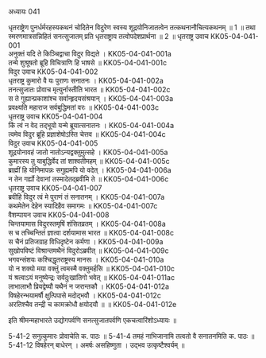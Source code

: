 अध्यायः 041

धृतराष्ट्रेण पुनर्धर्मरहस्यकथनं चोदितेन विदुरेण स्वस्य शूद्रयोनिजातत्वेन तत्कथनानौचित्यकथनम् ॥ 1 ॥ तथा स्मरणमात्रसन्निहितं सनत्सुजातम् प्रति धृतराष्ट्राय तत्वोपदेशप्रार्थना ॥ 2 ॥
धृतराष्ट्र उवाच 	KK05-04-041-001  
अनुक्तं यदि ते किञ्चिद्वाचा विदुर विद्यते ।	KK05-04-041-001a  
तन्मे शुश्रूषतो ब्रूहि विचित्राणि हि भाषसे ॥	KK05-04-041-001c  
विदुर उवाच 	KK05-04-041-002  
धृतराष्ट्र कुमारो वै यः पुराणः सनातनः ।	KK05-04-041-002a  
तनत्सुजातः प्रोवाच मृत्युर्नास्तीति भारत ॥	KK05-04-041-002c  
स ते गुह्यान्प्रकाशांश्च सर्वान्हृदयसंश्रयान् ।	KK05-04-041-003a  
प्रवक्ष्यति महाराज सर्वबुद्धिमतां वरः ॥	KK05-04-041-003c  
धृतराष्ट्र उवाच 	KK05-04-041-004  
किं त्वं न वेद तद्भूयो यन्मे ब्रूयात्सनातनः ।	KK05-04-041-004a  
त्वमेव विदुर ब्रूहि प्रज्ञाशेषोऽस्ति चेत्तव ॥	KK05-04-041-004c  
विदुर उवाच 	KK05-04-041-005  
शूद्रयोनावहं जातो नातोऽन्यद्वक्तुमुत्सहे ।	KK05-04-041-005a  
कुमारस्य तु याबुद्धिर्वेद तां शाश्वतीमहम् ॥	KK05-04-041-005c  
ब्राह्मीं हि योनिमापन्नः सगुह्यमपि यो वदेत् ।	KK05-04-041-006a  
न तेन गर्ह्यो देवानां तस्मादेतद्ब्रवीमि ते ॥	KK05-04-041-006c  
धृतराष्ट्र उवाच 	KK05-04-041-007  
ब्रवीहि विदुर त्वं मे पुराणं तं सनातनम् ।	KK05-04-041-007a  
कथमेतेन देहेन स्यादिहैव समागमः ॥	KK05-04-041-007c  
वैशम्पायन उवाच	KK05-04-041-008  
चिन्तयामास विदुरस्तमृषिं शंसितव्रतम् ।	KK05-04-041-008a  
स च तच्चिन्तितं ज्ञात्वा दर्शयामास भारत ॥	KK05-04-041-008c  
स चैनं प्रतिजग्राह विधिदृष्टेन कर्मणा ।	KK05-04-041-009a  
सुखोपविष्टं विश्रान्तमथैनं विदुरोऽब्रवीत् ॥	KK05-04-041-009c  
भगवन्संशयः कश्चिद्धृतराष्ट्रस्य मानसः ।	KK05-04-041-010a  
यो न शक्यो मया वक्तुं त्वमस्मै वक्तुमर्हसि ॥	KK05-04-041-010c  
यं श्रत्वाऽयं मनुष्येन्द्रः सर्वदुःखातिगो भवेत् ॥	KK05-04-041-011ac  
लाभालाभौ प्रियद्वेष्यौ यथैनं न जरान्तकौ ।	KK05-04-041-012a  
विषहेरन्भयामर्षौ क्षुत्पिपासे मदोद्भवौ ।	KK05-04-041-012c  
अरतिश्चैव तन्द्री च कामक्रोधौ क्षयोदयौ ॥ ॥	KK05-04-041-012e  

इति श्रीमन्महाभारते उद्योगपर्वणि सनत्सुजातपर्वणि एकचत्वारिंशोऽध्यायः ॥

5-41-2 सनुत्कुमारः प्रोवाचेति क. पाठः ॥ 5-41-4 तमहं नाभिजानामि तत्वतो वै सनातनमिति क. पाठः ॥ 5-41-12 विषहेरन् बाधेरन् । अमर्षः असहिष्णुता । उद्भव उत्कृष्टैश्वर्यम् ॥
